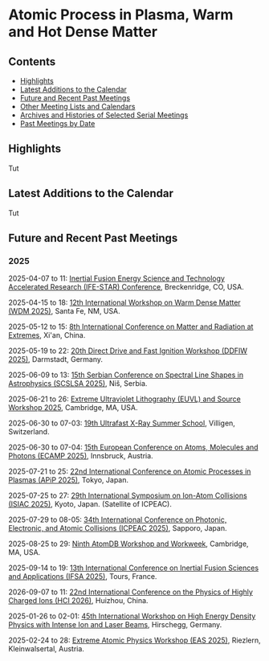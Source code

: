 <head>
  <link rel="stylesheet" href="assets/style.css">
</head>

# Atomic Process in Plasma, Warm and Hot Dense Matter

## Contents

- [Highlights](#highlights)
- [Latest Additions to the Calendar](#latest-additions-to-the-calendar)
- [Future and Recent Past Meetings](#future-and-recent-past-meetings)
- [Other Meeting Lists and Calendars](#other-meeting-lists-and-calendars)
- [Archives and Histories of Selected Serial Meetings](#archives-and-histories-of-selected-serial-meetings)
- [Past Meetings by Date](#past-meetings-by-date)

## Highlights

Tut

## Latest Additions to the Calendar

Tut

## Future and Recent Past Meetings

### 2025

2025-04-07 to 11: [Inertial Fusion Energy Science and Technology Accelerated Research (IFE-STAR) Conference](https://events.bizzabo.com/IFESTAR), Breckenridge, CO, USA.

2025-04-15 to 18: [12th International Workshop on Warm Dense Matter (WDM 2025)](https://sandia.gov/wdm/), Santa Fe, NM, USA.

2025-05-12 to 15: [8th International Conference on Matter and Radiation at Extremes](http://icmre2025.mre.org.cn/en-us/), Xi'an, China.

2025-05-19 to 22: [20th Direct Drive and Fast Ignition Workshop (DDFIW 2025)](https://indico.gsi.de/event/21177/), Darmstadt, Germany.

2025-06-09 to 13: [15th Serbian Conference on Spectral Line Shapes in Astrophysics (SCSLSA 2025)](http://servo.aob.rs/scslsa/), Niš, Serbia.

2025-06-21 to 26: [Extreme Ultraviolet Lithography (EUVL) and Source Workshop 2025](https://euvlitho.com), Cambridge, MA, USA.

2025-06-30 to 07-03: [19th Ultrafast X-Ray Summer School](https://indico.psi.ch/event/17172/), Villigen, Switzerland.

2025-06-30 to 07-04: [15th European Conference on Atoms, Molecules and Photons (ECAMP 2025)](https://ecamp15.org), Innsbruck, Austria.

2025-07-21 to 25: [22nd International Conference on Atomic Processes in Plasmas (APiP 2025)](https://yebisu.ils.uec.ac.jp/apip2025/), Tokyo, Japan.

2025-07-25 to 27: [29th International Symposium on Ion-Atom Collisions (ISIAC 2025)](https://ion-beam.jp/isiac2025/), Kyoto, Japan. (Satellite of ICPEAC).

2025-07-29 to 08-05: [34th International Conference on Photonic, Electronic, and Atomic Collisions (ICPEAC 2025)](https://icpeac2025.jp), Sapporo, Japan.

2025-08-25 to 29: [Ninth AtomDB Workshop and Workweek](https://etix.com/ticket/p/63582623/), Cambridge, MA, USA.

2025-09-14 to 19: [13th International Conference on Inertial Fusion Sciences and Applications (IFSA 2025)](https://ifsa2025.org), Tours, France.

2026-09-07 to 11: [22nd International Conference on the Physics of Highly Charged Ions (HCI 2026)](https://indico.impcas.ac.cn/event/75/), Huizhou, China.

2025-01-26 to 02-01: [45th International Workshop on High Energy Density Physics with Intense Ion and Laser Beams](https://indico.gsi.de/event/19829/), Hirschegg, Germany.

2025-02-24 to 28: [Extreme Atomic Physics Workshop (EAS 2025)](https://pks.mpg.de/~eas/), Riezlern, Kleinwalsertal, Austria.
